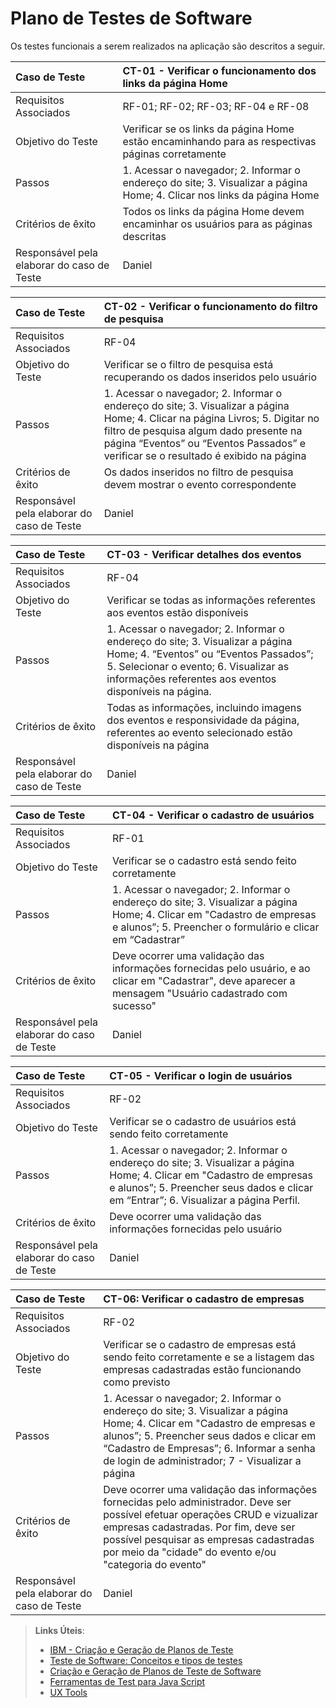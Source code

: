 # Plano de Testes de Software

Os testes funcionais a serem realizados na aplicação são descritos a seguir.

|Caso de Teste    | CT-01 - Verificar o funcionamento dos links da página Home |
|:---|:---|
| Requisitos Associados | RF-01; RF-02; RF-03; RF-04 e RF-08 |
| Objetivo do Teste | Verificar se os links da página Home estão encaminhando para as respectivas páginas corretamente |
| Passos | 1. Acessar o navegador; 2. Informar o endereço do site; 3. Visualizar a página Home; 4. Clicar nos links da página Home |
| Critérios de êxito | Todos os links da página Home devem encaminhar os usuários para as páginas descritas  |
| Responsável pela elaborar do caso de Teste | Daniel |

|Caso de Teste    | CT-02 - Verificar o funcionamento do filtro de pesquisa |
|:---|:---|
| Requisitos Associados | RF-04 |
| Objetivo do Teste | Verificar se o filtro de pesquisa está recuperando os dados inseridos pelo usuário |
| Passos | 1. Acessar o navegador; 2. Informar o endereço do site; 3. Visualizar a página Home; 4. Clicar na página Livros; 5. Digitar no filtro de pesquisa algum dado presente na página “Eventos” ou “Eventos Passados” e verificar se o resultado é exibido na página|
| Critérios de êxito | Os dados inseridos no filtro de pesquisa devem mostrar o evento correspondente |
| Responsável pela elaborar do caso de Teste | Daniel |

|Caso de Teste    | CT-03 - Verificar detalhes dos eventos |
|:---|:---|
| Requisitos Associados | RF-04 |
| Objetivo do Teste | Verificar se todas as informações referentes aos eventos estão disponíveis |
| Passos | 1. Acessar o navegador; 2. Informar o endereço do site; 3. Visualizar a página Home; 4. “Eventos” ou “Eventos Passados”; 5. Selecionar o evento; 6. Visualizar as informações referentes aos eventos disponíveis na página. |
| Critérios de êxito | Todas as informações, incluindo imagens dos eventos e responsividade da página, referentes ao evento selecionado estão disponíveis na página |
| Responsável pela elaborar do caso de Teste | Daniel |

|Caso de Teste    | CT-04 - Verificar o cadastro de usuários |
|:---|:---|
| Requisitos Associados | RF-01 |
| Objetivo do Teste | Verificar se o cadastro está sendo feito corretamente |
| Passos | 1. Acessar o navegador; 2. Informar o endereço do site; 3. Visualizar a página Home; 4. Clicar em "Cadastro de empresas e alunos”; 5. Preencher o formulário e clicar em “Cadastrar” |
| Critérios de êxito | Deve ocorrer uma validação das informações fornecidas pelo usuário, e ao clicar em "Cadastrar", deve aparecer a mensagem "Usuário cadastrado com sucesso" |
| Responsável pela elaborar do caso de Teste | Daniel |


|Caso de Teste    | CT-05 - Verificar o login de usuários |
|:---|:---|
| Requisitos Associados | RF-02 |
| Objetivo do Teste | Verificar se o cadastro de usuários está sendo feito corretamente |
| Passos | 1. Acessar o navegador; 2. Informar o endereço do site; 3. Visualizar a página Home; 4. Clicar em "Cadastro de empresas e alunos”; 5. Preencher seus dados e clicar em “Entrar”; 6. Visualizar a página Perfil. |
| Critérios de êxito | Deve ocorrer uma validação das informações fornecidas pelo usuário |
| Responsável pela elaborar do caso de Teste | Daniel |

|Caso de Teste    | CT-06: Verificar o cadastro de empresas |
|:---|:---|
| Requisitos Associados | RF-02 |
| Objetivo do Teste | Verificar se o cadastro de empresas está sendo feito corretamente e se a listagem das empresas cadastradas estão funcionando como previsto |
| Passos | 1. Acessar o navegador; 2. Informar o endereço do site; 3. Visualizar a página Home; 4. Clicar em "Cadastro de empresas e alunos”; 5. Preencher seus dados e clicar em “Cadastro de Empresas”; 6. Informar a senha de login de administrador; 7 - Visualizar a página  |
| Critérios de êxito | Deve ocorrer uma validação das informações fornecidas pelo administrador. Deve ser possível efetuar operações CRUD e vizualizar empresas cadastradas. Por fim, deve ser possível pesquisar as empresas cadastradas por meio da "cidade" do evento e/ou "categoria do evento"|
| Responsável pela elaborar do caso de Teste | Daniel |


 
> **Links Úteis**:
> - [IBM - Criação e Geração de Planos de Teste](https://www.ibm.com/developerworks/br/local/rational/criacao_geracao_planos_testes_software/index.html)
> -  [Teste de Software: Conceitos e tipos de testes](https://blog.onedaytesting.com.br/teste-de-software/)
> - [Criação e Geração de Planos de Teste de Software](https://www.ibm.com/developerworks/br/local/rational/criacao_geracao_planos_testes_software/index.html)
> - [Ferramentas de Test para Java Script](https://geekflare.com/javascript-unit-testing/)
> - [UX Tools](https://uxdesign.cc/ux-user-research-and-user-testing-tools-2d339d379dc7)
